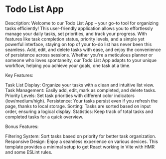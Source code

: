 # Todo List App

Description: Welcome to our Todo List App – your go-to tool for organizing tasks efficiently! This user-friendly application allows you to effortlessly manage your daily tasks, set priorities, and track your progress. With features like task completion status, priority levels, and a simple yet powerful interface, staying on top of your to-do list has never been this seamless. Add, edit, and delete tasks with ease, and enjoy the convenience of persistence across sessions. Whether you're a meticulous planner or someone who loves spontaneity, our Todo List App adapts to your unique workflow, helping you achieve your goals, one task at a time.

Key Features:

Task List Display: Organize your tasks with a clean and intuitive list view. 
Task Management: Easily add, edit, mark as completed, and delete tasks. 
Priority Levels: Set task priorities with different color indicators (low/medium/high). 
Persistence: Your tasks persist even if you refresh the page, thanks to local storage. 
Sorting: Tasks are sorted based on input order, ensuring a logical display. 
Statistics: Keep track of total tasks and completed tasks for a quick overview. 

Bonus Features:

Filtering System: Sort tasks based on priority for better task organization. Responsive Design: Enjoy a seamless experience on various devices.
This template provides a minimal setup to get React working in Vite with HMR and some ESLint rules.

